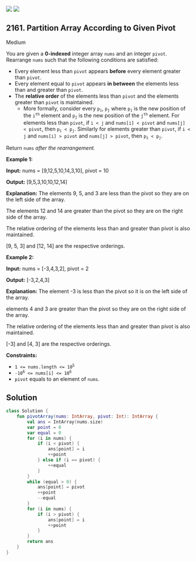 [![](https://img.shields.io/github/stars/javadev/LeetCode-in-Kotlin?label=Stars&style=flat-square)](https://github.com/javadev/LeetCode-in-Kotlin)
[![](https://img.shields.io/github/forks/javadev/LeetCode-in-Kotlin?label=Fork%20me%20on%20GitHub%20&style=flat-square)](https://github.com/javadev/LeetCode-in-Kotlin/fork)

## 2161\. Partition Array According to Given Pivot

Medium

You are given a **0-indexed** integer array `nums` and an integer `pivot`. Rearrange `nums` such that the following conditions are satisfied:

*   Every element less than `pivot` appears **before** every element greater than `pivot`.
*   Every element equal to `pivot` appears **in between** the elements less than and greater than `pivot`.
*   The **relative order** of the elements less than `pivot` and the elements greater than `pivot` is maintained.
    *   More formally, consider every <code>p<sub>i</sub></code>, <code>p<sub>j</sub></code> where <code>p<sub>i</sub></code> is the new position of the <code>i<sup>th</sup></code> element and <code>p<sub>j</sub></code> is the new position of the <code>j<sup>th</sup></code> element. For elements less than `pivot`, if `i < j` and `nums[i] < pivot` and `nums[j] < pivot`, then <code>p<sub>i</sub> < p<sub>j</sub></code>. Similarly for elements greater than `pivot`, if `i < j` and `nums[i] > pivot` and `nums[j] > pivot`, then <code>p<sub>i</sub> < p<sub>j</sub></code>.

Return `nums` _after the rearrangement._

**Example 1:**

**Input:** nums = [9,12,5,10,14,3,10], pivot = 10

**Output:** [9,5,3,10,10,12,14]

**Explanation:** The elements 9, 5, and 3 are less than the pivot so they are on the left side of the array. 

The elements 12 and 14 are greater than the pivot so they are on the right side of the array. 

The relative ordering of the elements less than and greater than pivot is also maintained. 

[9, 5, 3] and [12, 14] are the respective orderings. 

**Example 2:**

**Input:** nums = [-3,4,3,2], pivot = 2

**Output:** [-3,2,4,3]

**Explanation:** The element -3 is less than the pivot so it is on the left side of the array. 

elements 4 and 3 are greater than the pivot so they are on the right side of the array. 

The relative ordering of the elements less than and greater than pivot is also maintained. 

[-3] and [4, 3] are the respective orderings. 

**Constraints:**

*   <code>1 <= nums.length <= 10<sup>5</sup></code>
*   <code>-10<sup>6</sup> <= nums[i] <= 10<sup>6</sup></code>
*   `pivot` equals to an element of `nums`.

## Solution

```kotlin
class Solution {
    fun pivotArray(nums: IntArray, pivot: Int): IntArray {
        val ans = IntArray(nums.size)
        var point = 0
        var equal = 0
        for (i in nums) {
            if (i < pivot) {
                ans[point] = i
                ++point
            } else if (i == pivot) {
                ++equal
            }
        }
        while (equal > 0) {
            ans[point] = pivot
            ++point
            --equal
        }
        for (i in nums) {
            if (i > pivot) {
                ans[point] = i
                ++point
            }
        }
        return ans
    }
}
```